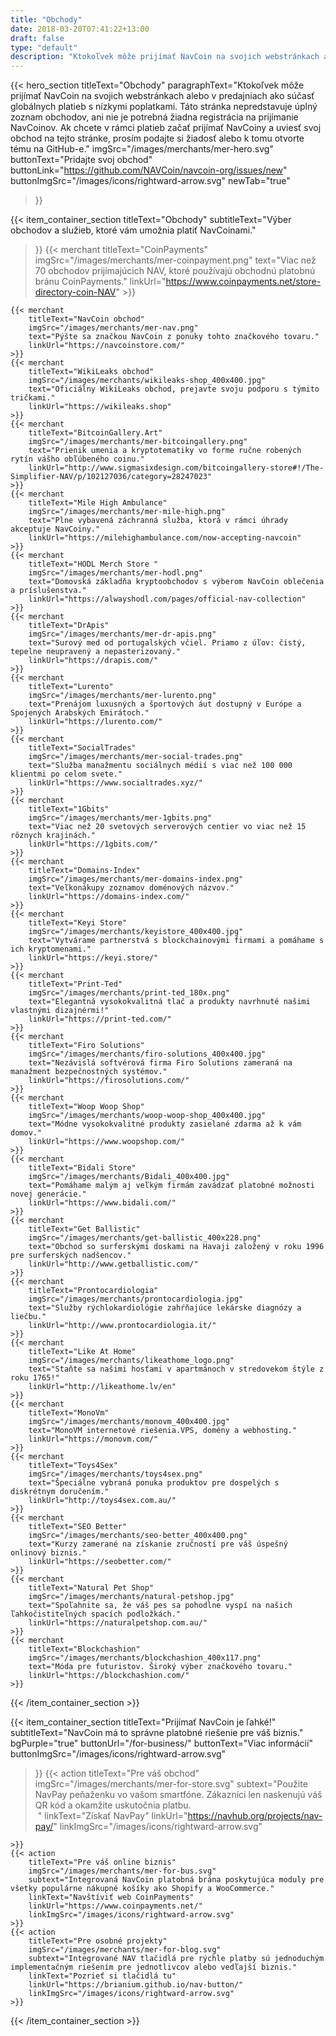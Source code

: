```yaml
---
title: "Obchody"
date: 2018-03-20T07:41:22+13:00
draft: false
type: "default"
description: "Ktokoľvek môže prijímať NavCoin na svojich webstránkach alebo v predajniach ako súčasť globálnych platieb s nízkymi poplatkami."
---
```

{{< hero_section
titleText="Obchody"
paragraphText="Ktokoľvek môže prijímať NavCoin na svojich webstránkach alebo v predajniach ako súčasť globálnych platieb s nízkymi poplatkami. Táto stránka nepredstavuje úplný zoznam obchodov, ani nie je potrebná žiadna registrácia na prijímanie NavCoinov. Ak chcete v rámci platieb začať prijímať NavCoiny a uviesť svoj obchod na tejto stránke, prosím podajte si žiadosť alebo k tomu otvorte tému na GitHub-e."
imgSrc="/images/merchants/mer-hero.svg"
buttonText="Pridajte svoj obchod"
buttonLink="https://github.com/NAVCoin/navcoin-org/issues/new"
buttonImgSrc="/images/icons/rightward-arrow.svg"
newTab="true"

>}}

{{< item_container_section
    titleText="Obchody"
    subtitleText="Výber obchodov a služieb, ktoré vám umožnia platiť NavCoinami."

>}}
    {{< merchant
        titleText="CoinPayments"
        imgSrc="/images/merchants/mer-coinpayment.png"
        text="Viac než 70 obchodov prijímajúcich NAV, ktoré používajú obchodnú platobnú bránu CoinPayments."
        linkUrl="https://www.coinpayments.net/store-directory-coin-NAV"
    >}}

    {{< merchant
        titleText="NavCoin obchod"
        imgSrc="/images/merchants/mer-nav.png"
        text="Pýšte sa značkou NavCoin z ponuky tohto značkového tovaru."
        linkUrl="https://navcoinstore.com/"
    >}}
    {{< merchant
        titleText="WikiLeaks obchod"
        imgSrc="/images/merchants/wikileaks-shop_400x400.jpg"
        text="Oficiálny WikiLeaks obchod, prejavte svoju podporu s týmito tričkami."
        linkUrl="https://wikileaks.shop"
    >}}
    {{< merchant
        titleText="BitcoinGallery.Art"
        imgSrc="/images/merchants/mer-bitcoingallery.png"
        text="Prienik umenia a kryptotematiky vo forme ručne robených rytín vášho obľúbeného coinu."
        linkUrl="http://www.sigmasixdesign.com/bitcoingallery-store#!/The-Simplifier-NAV/p/102127036/category=28247023"
    >}}
    {{< merchant
        titleText="Mile High Ambulance"
        imgSrc="/images/merchants/mer-mile-high.png"
        text="Plne vybavená záchranná služba, ktorá v rámci úhrady akceptuje NavCoiny."
        linkUrl="https://milehighambulance.com/now-accepting-navcoin"
    >}}
    {{< merchant
        titleText="HODL Merch Store "
        imgSrc="/images/merchants/mer-hodl.png"
        text="Domovská základňa kryptoobchodov s výberom NavCoin oblečenia a príslušenstva."
        linkUrl="https://alwayshodl.com/pages/official-nav-collection"
    >}}
    {{< merchant
        titleText="DrApis"
        imgSrc="/images/merchants/mer-dr-apis.png"
        text="Surový med od portugalských včiel. Priamo z úľov: čistý, tepelne neupravený a nepasterizovaný."
        linkUrl="https://drapis.com/"
    >}}
    {{< merchant
        titleText="Lurento"
        imgSrc="/images/merchants/mer-lurento.png"
        text="Prenájom luxusných a športových áut dostupný v Európe a Spojených Arabských Emirátoch."
        linkUrl="https://lurento.com/"
    >}}
    {{< merchant
        titleText="SocialTrades"
        imgSrc="/images/merchants/mer-social-trades.png"
        text="Služba manažmentu sociálnych médií s viac než 100 000 klientmi po celom svete."
        linkUrl="https://www.socialtrades.xyz/"
    >}}
    {{< merchant
        titleText="1Gbits"
        imgSrc="/images/merchants/mer-1gbits.png"
        text="Viac než 20 svetových serverových centier vo viac než 15 rôznych krajinách."
        linkUrl="https://1gbits.com/"
    >}}
    {{< merchant
        titleText="Domains-Index"
        imgSrc="/images/merchants/mer-domains-index.png"
        text="Veľkonákupy zoznamov doménových názvov."
        linkUrl="https://domains-index.com/"
    >}}
    {{< merchant
        titleText="Keyi Store"
        imgSrc="/images/merchants/keyistore_400x400.jpg"
        text="Vytvárame partnerstvá s blockchainovými firmami a pomáhame s ich kryptomenami."
        linkUrl="https://keyi.store/"
    >}}
    {{< merchant
        titleText="Print-Ted"
        imgSrc="/images/merchants/print-ted_180x.png"
        text="Elegantná vysokokvalitná tlač a produkty navrhnuté našimi vlastnými dizajnérmi!"
        linkUrl="https://print-ted.com/"
    >}}
    {{< merchant
        titleText="Firo Solutions"
        imgSrc="/images/merchants/firo-solutions_400x400.jpg"
        text="Nezávislá softvérová firma Firo Solutions zameraná na manažment bezpečnostných systémov."
        linkUrl="https://firosolutions.com/"
    >}}
    {{< merchant
        titleText="Woop Woop Shop"
        imgSrc="/images/merchants/woop-woop-shop_400x400.jpg"
        text="Módne vysokokvalitné produkty zasielané zdarma až k vám domov."
        linkUrl="https://www.woopshop.com/"
    >}}
    {{< merchant
        titleText="Bidali Store"
        imgSrc="/images/merchants/Bidali_400x400.jpg"
        text="Pomáhame malým aj veľkým firmám zavádzať platobné možnosti novej generácie."
        linkUrl="https://www.bidali.com/"
    >}}
    {{< merchant
        titleText="Get Ballistic"
        imgSrc="/images/merchants/get-ballistic_400x228.png"
        text="Obchod so surferskými doskami na Havaji založený v roku 1996 pre surferských nadšencov."
        linkUrl="http://www.getballistic.com/"
    >}}
    {{< merchant
        titleText="Prontocardiologia"
        imgSrc="/images/merchants/prontocardiologia.jpg"
        text="Služby rýchlokardiológie zahŕňajúce lekárske diagnózy a liečbu."
        linkUrl="http://www.prontocardiologia.it/"
    >}}
    {{< merchant
        titleText="Like At Home"
        imgSrc="/images/merchants/likeathome_logo.png"
        text="Staňte sa našimi hosťami v apartmánoch v stredovekom štýle z roku 1765!"
        linkUrl="http://likeathome.lv/en"
    >}}
    {{< merchant
        titleText="MonoVm"
        imgSrc="/images/merchants/monovm_400x400.jpg"
        text="MonoVM internetové riešenia.VPS, domény a webhosting."
        linkUrl="https://monovm.com/"
    >}}
    {{< merchant
        titleText="Toys4Sex"
        imgSrc="/images/merchants/toys4sex.png"
        text="Špeciálne vybraná ponuka produktov pre dospelých s diskrétnym doručením."
        linkUrl="http://toys4sex.com.au/"
    >}}
    {{< merchant
        titleText="SEO Better"
        imgSrc="/images/merchants/seo-better_400x400.png"
        text="Kurzy zamerané na získanie zručností pre váš úspešný onlinový biznis."
        linkUrl="https://seobetter.com/"
    >}}
    {{< merchant
        titleText="Natural Pet Shop"
        imgSrc="/images/merchants/natural-petshop.jpg"
        text="Spoľahnite sa, že váš pes sa pohodlne vyspí na našich ľahkočistiteľných spacích podložkách."
        linkUrl="https://naturalpetshop.com.au/"
    >}}
    {{< merchant
        titleText="Blockchashion"
        imgSrc="/images/merchants/blockchashion_400x117.png"
        text="Móda pre futuristov. Široký výber značkového tovaru."
        linkUrl="https://blockchashion.com/"
    >}}

{{< /item_container_section >}}

{{< item_container_section
    titleText="Prijímať NavCoin je ľahké!"
    subtitleText="NavCoin má to správne platobné riešenie pre váš biznis."
    bgPurple="true"
    buttonUrl="/for-business/"
    buttonText="Viac informácií"
    buttonImgSrc="/images/icons/rightward-arrow.svg"

>}}
    {{< action
        titleText="Pre váš obchod"
        imgSrc="/images/merchants/mer-for-store.svg"
        subtext="Použite NavPay peňaženku vo vašom smartfóne. Zákazníci len naskenujú váš QR kód a okamžite uskutočnia platbu.<br>&nbsp;"
        linkText="Získať NavPay"
        linkUrl="https://navhub.org/projects/nav-pay/"
        linkImgSrc="/images/icons/rightward-arrow.svg"

    >}}
    {{< action
        titleText="Pre váš online biznis"
        imgSrc="/images/merchants/mer-for-bus.svg"
        subtext="Integrovaná NavCoin platobná brána poskytujúca moduly pre všetky populárne nákupné košíky ako Shopify a WooCommerce."
        linkText="Navštíviť web CoinPayments"
        linkUrl="https://www.coinpayments.net/"
        linkImgSrc="/images/icons/rightward-arrow.svg"
    >}}
    {{< action                 
        titleText="Pre osobné projekty"
        imgSrc="/images/merchants/mer-for-blog.svg"
        subtext="Integrované NAV tlačidlá pre rýchle platby sú jednoduchým implementačným riešením pre jednotlivcov alebo vedľajší biznis."
        linkText="Pozrieť si tlačidlá tu"
        linkUrl="https://brianium.github.io/nav-button/"
        linkImgSrc="/images/icons/rightward-arrow.svg"
    >}}
{{< /item_container_section >}}
